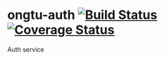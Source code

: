# ongtu-auth [![Build Status](https://travis-ci.org/haipham23/ongtu-auth.svg?branch=master)](https://travis-ci.org/haipham23/ongtu-auth)[![Coverage Status](https://coveralls.io/repos/github/haipham23/ongtu-auth/badge.svg?branch=master)](https://coveralls.io/github/haipham23/ongtu-auth?branch=master)
Auth service
